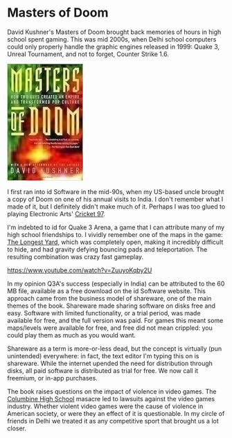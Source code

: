 # Masters of Doom

David Kushner's Masters of Doom brought back memories of hours in high school spent gaming. This was mid 2000s, when Delhi school computers could only properly handle the graphic engines released in 1999: Quake 3, Unreal Tournament, and not to forget, Counter Strike 1.6.

![Masters of Doom](_img/doom.jpg)

I first ran into id Software in the mid-90s, when my US-based uncle brought a copy of Doom on one of his annual visits to India. I don't remember what I made of it, but I definitely didn't make much of it. Perhaps I was too glued to playing Electronic Arts' [Cricket 97](https://www.myabandonware.com/game/cricket-97-2bo).

I'm indebted to id for Quake 3 Arena, a game that I can attribute many of my high school friendships to. I vividly remember one of the maps in the game: [The Longest Yard](http://quake.wikia.com/wiki/Q3DM17:_The_Longest_Yard), which was completely open, making it incredibly difficult to hide, and had gravity defying bouncing pads and teleportation. The resulting combination was crazy fast gameplay.

https://www.youtube.com/watch?v=ZuuyoKqby2U

In my opinion Q3A's success (especially in India) can be attributed to the 60 MB file, available as a free download on the id Software website. This approach came from the business model of shareware, one of the main themes of the book. Shareware made sharing software on disks free and easy. Software with limited functionality, or a trial period, was made available for free, and the full version was paid. For games this meant some maps/levels were available for free, and free did not mean crippled: you could play them as much as you would want.

Shareware as a term is more-or-less dead, but the concept is virtually (pun unintended) everywhere: in fact, the text editor I'm typing this on is shareware. While the internet upended the need for distribution through disks, all paid software is distributed as trial for free. We now call it freemium, or in-app purchases.

The book raises questions on the impact of violence in video games. The [Columbine High School](https://en.wikipedia.org/wiki/Columbine_High_School_massacre) masacre led to lawsuits against the video games industry. Whether violent video games were the cause of violence in American society, or were they an effect of it is questionable. In my circle of friends in Delhi we treated it as any competitive sport that brought us a lot closer.
